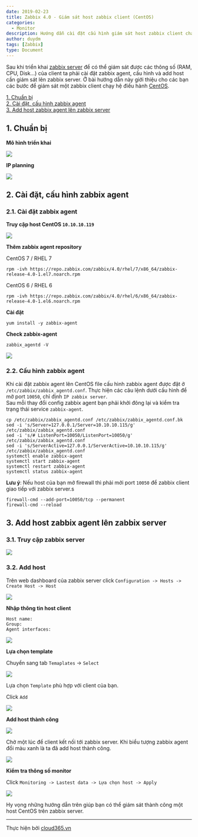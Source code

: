 ```yaml
---
date: 2019-02-23
title: Zabbix 4.0 - Giám sát host zabbix client (CentOS)
categories:
  - Monitor
description: Hướng dẫn cài đặt cấu hình giám sát host zabbix client chạy hệ điều hành CentOS.
author: duydm
tags: [Zabbix]
type: Document
---
```


Sau khi triển khai <a href="https://blog.cloud365.vn/monitor/cai-dat-zabbix-4-lts-tren-centos7/" target="_blank">zabbix server</a> để có thể giám sát được các thông số (RAM, CPU, Disk...) của client ta phải cài đặt zabbix agent, cấu hình và add host cần giám sát lên zabbix server. Ở bài hướng dẫn này giới thiệu cho các bạn các bước để giám sát một zabbix client chạy hệ điều hành <a href="https://blog.cloud365.vn/linux/huong-dan-cai-dat-centos7/" target="_blank">CentOS</a>.

[1. Chuẩn bị](#chuanbi)<br>
[2. Cài đặt, cấu hình zabbix agent](#setup)<br>
[3. Add host zabbix agent lên zabbix server](#host)<br>


<a name="chuanbi"></a>
## 1. Chuẩn bị

**Mô hình triển khai**

![](/images/img-zabbix3-mon-centos/topo-zabbix6.png)

**IP planning**

![](/images/img-zabbix3-mon-centos/Screenshot_1013.png)

<a name="setup"></a>
## 2. Cài đặt, cấu hình zabbix agent

### 2.1. Cài đặt zabbix agent

**Truy cập host CentOS `10.10.10.119`**

![](/images/img-zabbix3-mon-centos/Screenshot_1001.png)

**Thêm zabbix agent repository**

CentOS 7 / RHEL 7

```
rpm -ivh https://repo.zabbix.com/zabbix/4.0/rhel/7/x86_64/zabbix-release-4.0-1.el7.noarch.rpm
```

CentOS 6 / RHEL 6

```
rpm -ivh https://repo.zabbix.com/zabbix/4.0/rhel/6/x86_64/zabbix-release-4.0-1.el6.noarch.rpm
```

**Cài đặt**

```
yum install -y zabbix-agent
```

**Check zabbix-agent**

```
zabbix_agentd -V
```
![](/images/img-zabbix3-mon-centos/Screenshot_981.png)

### 2.2. Cấu hình zabbix agent

Khi cài đặt zabbix agent lên CentOS file cấu hình zabbix agent được đặt ở `/etc/zabbix/zabbix_agentd.conf`. Thực hiện các câu lệnh dưới cấu hình để mở port `10050`, chỉ định `IP zabbix server`.<br>
Sau mỗi thay đổi config zabbix agent bạn phải khởi đông lại và kiểm tra trạng thái service `zabbix-agent`.

```
cp /etc/zabbix/zabbix_agentd.conf /etc/zabbix/zabbix_agentd.conf.bk
sed -i 's/Server=127.0.0.1/Server=10.10.10.115/g' /etc/zabbix/zabbix_agentd.conf
sed -i 's/# ListenPort=10050/ListenPort=10050/g' /etc/zabbix/zabbix_agentd.conf
sed -i 's/ServerActive=127.0.0.1/ServerActive=10.10.10.115/g' /etc/zabbix/zabbix_agentd.conf
systemctl enable zabbix-agent
systemctl start zabbix-agent
systemctl restart zabbix-agent
systemctl status zabbix-agent
```
**Lưu ý**: Nếu host của bạn mở firewall thì phải mởi port `10050` để zabbix client giao tiếp với zabbix server.s

```
firewall-cmd --add-port=10050/tcp --permanent 
firewall-cmd --reload 
```

<a name="host"></a>
## 3. Add host zabbix agent lên zabbix server

### 3.1. Truy cập zabbix server

![](/images/img-zabbix3-mon-centos/Screenshot_1002.png)

### 3.2. Add host

Trên web dashboard của zabbix server click `Configuration -> Hosts -> Create Host -> Host`

![](/images/img-zabbix3-mon-centos/Screenshot_1003.png)

**Nhập thông tin host client**

```
Host name:
Group:
Agent interfaces:
```
![](/images/img-zabbix3-mon-centos/Screenshot_1006.png)

**Lựa chọn template**

Chuyển sang tab `Temaplates` -> `Select`

![](/images/img-zabbix3-mon-centos/Screenshot_1007.png)

Lựa chọn `Template` phù hợp với client của bạn.

Click `Add`

![](/images/img-zabbix3-mon-centos/Screenshot_1008.png)

**Add host thành công**

![](/images/img-zabbix3-mon-centos/Screenshot_1009.png)

Chờ một lúc để client kết nối tới zabbix server. Khi biểu tượng zabbix agent đổi màu xanh là ta đã add host thành công.

![](/images/img-zabbix3-mon-centos/Screenshot_1010.png)

**Kiểm tra thông số monitor**

Click `Monitoring -> Lastest data -> Lựa chọn host -> Apply`

![](/images/img-zabbix3-mon-centos/Screenshot_1011.png)

Hy vọng những hướng dẫn trên giúp bạn có thể giám sát thành công một host CentOS trên zabbix server.

---
Thực hiện bởi <a href="https://cloud365.vn/" target="_blank">cloud365.vn</a>

